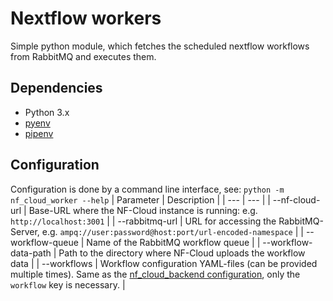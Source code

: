 # Nextflow workers
Simple python module, which fetches the scheduled nextflow workflows from RabbitMQ and executes them.

## Dependencies
* Python 3.x
* [pyenv](https://github.com/pyenv/pyenv)
* [pipenv](https://pipenv.pypa.io/en/latest/)


## Configuration
Configuration is done by a command line interface, see: `python -m nf_cloud_worker --help`
| Parameter | Description |
| --- | --- |
| --nf-cloud-url | Base-URL where the NF-Cloud instance is running: e.g. `http://localhost:3001` |
| --rabbitmq-url | URL for accessing the RabbitMQ-Server, e.g. `ampq://user:password@host:port/url-encoded-namespace` |
| --workflow-queue | Name of the RabbitMQ workflow queue |
| --workflow-data-path | Path to the directory where NF-Cloud uploads the workflow data |
| --workflows | Workflow configuration YAML-files (can be provided multiple times). Same as the [nf_cloud_backend configuration](../nf_cloud_backend/Readme.md#Configuration), only the `workflow` key is necessary. |